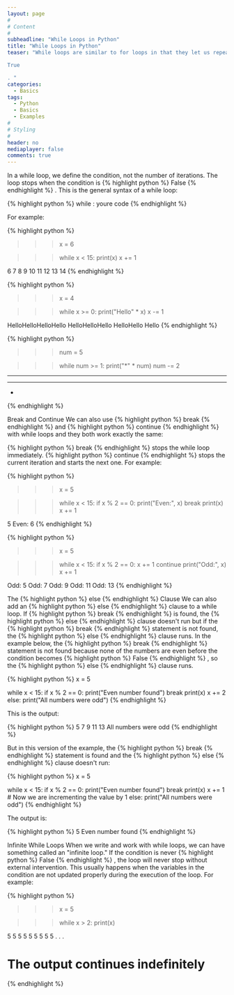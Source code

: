 ```yaml
---
layout: page
#
# Content
#
subheadline: "While Loops in Python"
title: "While Loops in Python"
teaser: "While loops are similar to for loops in that they let us repeat a block of code. The difference is that while loops run while a condition is 

True

. "
categories:
  - Basics
tags:
  - Python
  - Basics
  - Examples
#
# Styling
#
header: no
mediaplayer: false
comments: true
---
```


In a while loop, we define the condition, not the number of iterations. The loop stops when the condition is 
{% highlight python %}
False
{% endhighlight %}
.
This is the general syntax of a while loop:

{% highlight python %}
while <condition>:
    youre code
{% endhighlight %}

For example:

{% highlight python %}
>>> x = 6

>>> while x < 15:
	print(x)
	x += 1

	
6
7
8
9
10
11
12
13
14
{% endhighlight %}


{% highlight python %}
>>> x = 4

>>> while x >= 0:
	print("Hello" * x)
	x -= 1

	
HelloHelloHelloHello
HelloHelloHello
HelloHello
Hello
{% endhighlight %}


{% highlight python %}
>>> num = 5

>>> while num >= 1:
	print("*" * num)
	num -= 2

	
*****
***
*
{% endhighlight %}

Break and Continue
We can also use 
{% highlight python %}
break
{% endhighlight %}
 and 
{% highlight python %}
continue
{% endhighlight %}
 with while loops and they both work exactly the same:

{% highlight python %}
break
{% endhighlight %}
 stops the while loop immediately.
{% highlight python %}
continue
{% endhighlight %}
 stops the current iteration and starts the next one.
For example:

{% highlight python %}
>>> x = 5

>>> while x < 15:
	if x % 2 == 0:
		print("Even:", x)
		break
	print(x)
	x += 1
    

5
Even: 6
{% endhighlight %}


{% highlight python %}
>>> x = 5

>>> while x < 15:
	if x % 2 == 0:
		x += 1
		continue
	print("Odd:", x)
	x += 1

	
Odd: 5
Odd: 7
Odd: 9
Odd: 11
Odd: 13
{% endhighlight %}

The 
{% highlight python %}
else
{% endhighlight %}
 Clause
We can also add an 
{% highlight python %}
else
{% endhighlight %}
 clause to a while loop. If 
{% highlight python %}
break
{% endhighlight %}
 is found, the 
{% highlight python %}
else
{% endhighlight %}
 clause doesn't run but if the 
{% highlight python %}
break
{% endhighlight %}
 statement is not found, the 
{% highlight python %}
else
{% endhighlight %}
 clause runs.
In the example below, the 
{% highlight python %}
break
{% endhighlight %}
 statement is not found because none of the numbers are even before the condition becomes 
{% highlight python %}
False
{% endhighlight %}
, so the 
{% highlight python %}
else
{% endhighlight %}
 clause runs.

{% highlight python %}
x = 5

while x < 15:
	if x % 2 == 0:
		print("Even number found")
		break
	print(x)
	x += 2
else:
	print("All numbers were odd")
{% endhighlight %}

This is the output:

{% highlight python %}
5
7
9
11
13
All numbers were odd
{% endhighlight %}

But in this version of the example, the 
{% highlight python %}
break
{% endhighlight %}
 statement is found and the 
{% highlight python %}
else
{% endhighlight %}
 clause doesn't run:

{% highlight python %}
x = 5

while x < 15:
	if x % 2 == 0:
		print("Even number found")
		break
	print(x)
	x += 1 # Now we are incrementing the value by 1
else:
	print("All numbers were odd")
{% endhighlight %}

The output is:

{% highlight python %}
5
Even number found
{% endhighlight %}

Infinite While Loops
When we write and work with while loops, we can have something called an "infinite loop." If the condition is never 
{% highlight python %}
False
{% endhighlight %}
, the loop will never stop without external intervention. 
This usually happens when the variables in the condition are not updated properly during the execution of the loop.
For example:

{% highlight python %}
>>> x = 5

>>> while x > 2:
	print(x)

	
5
5
5
5
5
5
5
5
5
.
.
.
# The output continues indefinitely
{% endhighlight %}

